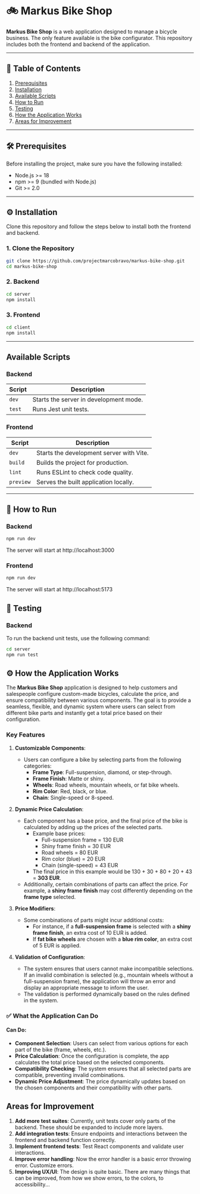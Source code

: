 # 🚲 Markus Bike Shop

**Markus Bike Shop** is a web application designed to manage a bicycle business. The only feature available is the bike configurator. This repository includes both the frontend and backend of the application.

---

## 📑 Table of Contents

1. [Prerequisites](#prerequisites)
2. [Installation](#installation)
3. [Available Scripts](#available-scripts)
4. [How to Run](#how-to-run)
5. [Testing](#testing)
6. [How the Application Works](#how-the-application-works)
7. [Areas for Improvement](#areas-for-improvement)

---

## 🛠 Prerequisites

Before installing the project, make sure you have the following installed:

- Node.js >= 18
- npm >= 9 (bundled with Node.js)
- Git >= 2.0

---

## ⚙️ Installation

Clone this repository and follow the steps below to install both the frontend and backend.

### 1. Clone the Repository

```bash
git clone https://github.com/projectmarcobravo/markus-bike-shop.git
cd markus-bike-shop
```

### 2. Backend

```bash
cd server
npm install
```

### 3. Frontend

```bash
cd client
npm install
```

---

## Available Scripts

### Backend

| Script | Description                            |
| ------ | -------------------------------------- |
| `dev`  | Starts the server in development mode. |
| `test` | Runs Jest unit tests.                  |

### Frontend

| Script    | Description                              |
| --------- | ---------------------------------------- |
| `dev`     | Starts the development server with Vite. |
| `build`   | Builds the project for production.       |
| `lint`    | Runs ESLint to check code quality.       |
| `preview` | Serves the built application locally.    |

---

## 🚀 How to Run

### Backend

```bash
npm run dev
```

The server will start at http://localhost:3000

### Frontend

```bash
npm run dev
```

The server will start at http://localhost:5173

## 🧪 Testing

### Backend

To run the backend unit tests, use the following command:

```bash
cd server
npm run test
```

## ⚙️ How the Application Works

The **Markus Bike Shop** application is designed to help customers and salespeople configure custom-made bicycles, calculate the price, and ensure compatibility between various components. The goal is to provide a seamless, flexible, and dynamic system where users can select from different bike parts and instantly get a total price based on their configuration.

### Key Features

1. **Customizable Components**:

   - Users can configure a bike by selecting parts from the following categories:
     - **Frame Type**: Full-suspension, diamond, or step-through.
     - **Frame Finish**: Matte or shiny.
     - **Wheels**: Road wheels, mountain wheels, or fat bike wheels.
     - **Rim Color**: Red, black, or blue.
     - **Chain**: Single-speed or 8-speed.

2. **Dynamic Price Calculation**:

   - Each component has a base price, and the final price of the bike is calculated by adding up the prices of the selected parts.
     - Example base prices:
       - Full-suspension frame = 130 EUR
       - Shiny frame finish = 30 EUR
       - Road wheels = 80 EUR
       - Rim color (blue) = 20 EUR
       - Chain (single-speed) = 43 EUR
     - The final price in this example would be 130 + 30 + 80 + 20 + 43 = **303 EUR**.
   - Additionally, certain combinations of parts can affect the price. For example, a **shiny frame finish** may cost differently depending on the **frame type** selected.

3. **Price Modifiers**:

   - Some combinations of parts might incur additional costs:
     - For instance, if a **full-suspension frame** is selected with a **shiny frame finish**, an extra cost of 10 EUR is added.
     - If **fat bike wheels** are chosen with a **blue rim color**, an extra cost of 5 EUR is applied.

4. **Validation of Configuration**:
   - The system ensures that users cannot make incompatible selections. If an invalid combination is selected (e.g., mountain wheels without a full-suspension frame), the application will throw an error and display an appropriate message to inform the user.
   - The validation is performed dynamically based on the rules defined in the system.

### ✅ What the Application Can Do

#### **Can Do**:

- **Component Selection**: Users can select from various options for each part of the bike (frame, wheels, etc.).
- **Price Calculation**: Once the configuration is complete, the app calculates the total price based on the selected components.
- **Compatibility Checking**: The system ensures that all selected parts are compatible, preventing invalid combinations.
- **Dynamic Price Adjustment**: The price dynamically updates based on the chosen components and their compatibility with other parts.

## Areas for Improvement

1. **Add more test suites**: Currently, unit tests cover only parts of the backend. These should be expanded to include more layers.
2. **Add integration tests**: Ensure endpoints and interactions between the frontend and backend function correctly.
3. **Implement frontend tests**: Test React components and validate user interactions.
4. **Improve error handling**: Now the error handler is a basic error throwing error. Customize errors.
5. **Improving UX/UI**: The design is quite basic. There are many things that can be improved, from how we show errors, to the colors, to accessibility...
